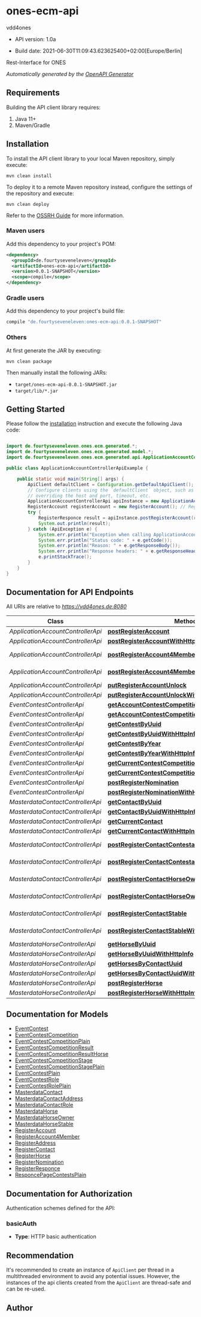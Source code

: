 # ones-ecm-api

vdd4ones

- API version: 1.0a

- Build date: 2021-06-30T11:09:43.623625400+02:00[Europe/Berlin]

Rest-Interface for ONES


*Automatically generated by the [OpenAPI Generator](https://openapi-generator.tech)*

## Requirements

Building the API client library requires:

1. Java 11+
2. Maven/Gradle

## Installation

To install the API client library to your local Maven repository, simply execute:

```shell
mvn clean install
```

To deploy it to a remote Maven repository instead, configure the settings of the repository and execute:

```shell
mvn clean deploy
```

Refer to the [OSSRH Guide](http://central.sonatype.org/pages/ossrh-guide.html) for more information.

### Maven users

Add this dependency to your project's POM:

```xml
<dependency>
  <groupId>de.fourtyseveneleven</groupId>
  <artifactId>ones-ecm-api</artifactId>
  <version>0.0.1-SNAPSHOT</version>
  <scope>compile</scope>
</dependency>
```

### Gradle users

Add this dependency to your project's build file:

```groovy
compile "de.fourtyseveneleven:ones-ecm-api:0.0.1-SNAPSHOT"
```

### Others

At first generate the JAR by executing:

```shell
mvn clean package
```

Then manually install the following JARs:

- `target/ones-ecm-api-0.0.1-SNAPSHOT.jar`
- `target/lib/*.jar`

## Getting Started

Please follow the [installation](#installation) instruction and execute the following Java code:

```java

import de.fourtyseveneleven.ones.ecm.generated.*;
import de.fourtyseveneleven.ones.ecm.generated.model.*;
import de.fourtyseveneleven.ones.ecm.generated.api.ApplicationAccountControllerApi;

public class ApplicationAccountControllerApiExample {

    public static void main(String[] args) {
        ApiClient defaultClient = Configuration.getDefaultApiClient();
        // Configure clients using the `defaultClient` object, such as
        // overriding the host and port, timeout, etc.
        ApplicationAccountControllerApi apiInstance = new ApplicationAccountControllerApi(defaultClient);
        RegisterAccount registerAccount = new RegisterAccount(); // RegisterAccount | 
        try {
            RegisterResponce result = apiInstance.postRegisterAccount(registerAccount);
            System.out.println(result);
        } catch (ApiException e) {
            System.err.println("Exception when calling ApplicationAccountControllerApi#postRegisterAccount");
            System.err.println("Status code: " + e.getCode());
            System.err.println("Reason: " + e.getResponseBody());
            System.err.println("Response headers: " + e.getResponseHeaders());
            e.printStackTrace();
        }
    }
}

```

## Documentation for API Endpoints

All URIs are relative to *https://vdd4ones.de:8080*

Class | Method | HTTP request | Description
------------ | ------------- | ------------- | -------------
*ApplicationAccountControllerApi* | [**postRegisterAccount**](docs/ApplicationAccountControllerApi.md#postRegisterAccount) | **POST** /rest/application/register/account | 
*ApplicationAccountControllerApi* | [**postRegisterAccountWithHttpInfo**](docs/ApplicationAccountControllerApi.md#postRegisterAccountWithHttpInfo) | **POST** /rest/application/register/account | 
*ApplicationAccountControllerApi* | [**postRegisterAccount4Member**](docs/ApplicationAccountControllerApi.md#postRegisterAccount4Member) | **POST** /rest/application/register/account4Member | 
*ApplicationAccountControllerApi* | [**postRegisterAccount4MemberWithHttpInfo**](docs/ApplicationAccountControllerApi.md#postRegisterAccount4MemberWithHttpInfo) | **POST** /rest/application/register/account4Member | 
*ApplicationAccountControllerApi* | [**putRegisterAccountUnlock**](docs/ApplicationAccountControllerApi.md#putRegisterAccountUnlock) | **PUT** /rest/application/register/account/unlock | 
*ApplicationAccountControllerApi* | [**putRegisterAccountUnlockWithHttpInfo**](docs/ApplicationAccountControllerApi.md#putRegisterAccountUnlockWithHttpInfo) | **PUT** /rest/application/register/account/unlock | 
*EventContestControllerApi* | [**getAccountContestCompetitionsResults**](docs/EventContestControllerApi.md#getAccountContestCompetitionsResults) | **GET** /rest/event/contest/result/account/{uuid} | 
*EventContestControllerApi* | [**getAccountContestCompetitionsResultsWithHttpInfo**](docs/EventContestControllerApi.md#getAccountContestCompetitionsResultsWithHttpInfo) | **GET** /rest/event/contest/result/account/{uuid} | 
*EventContestControllerApi* | [**getContestByUuid**](docs/EventContestControllerApi.md#getContestByUuid) | **GET** /rest/event/contest | 
*EventContestControllerApi* | [**getContestByUuidWithHttpInfo**](docs/EventContestControllerApi.md#getContestByUuidWithHttpInfo) | **GET** /rest/event/contest | 
*EventContestControllerApi* | [**getContestByYear**](docs/EventContestControllerApi.md#getContestByYear) | **GET** /rest/event/contests | 
*EventContestControllerApi* | [**getContestByYearWithHttpInfo**](docs/EventContestControllerApi.md#getContestByYearWithHttpInfo) | **GET** /rest/event/contests | 
*EventContestControllerApi* | [**getCurrentContestCompetitionsResults**](docs/EventContestControllerApi.md#getCurrentContestCompetitionsResults) | **GET** /rest/event/contest/result/current | 
*EventContestControllerApi* | [**getCurrentContestCompetitionsResultsWithHttpInfo**](docs/EventContestControllerApi.md#getCurrentContestCompetitionsResultsWithHttpInfo) | **GET** /rest/event/contest/result/current | 
*EventContestControllerApi* | [**postRegisterNomination**](docs/EventContestControllerApi.md#postRegisterNomination) | **POST** /rest/event/register/nomination | 
*EventContestControllerApi* | [**postRegisterNominationWithHttpInfo**](docs/EventContestControllerApi.md#postRegisterNominationWithHttpInfo) | **POST** /rest/event/register/nomination | 
*MasterdataContactControllerApi* | [**getContactByUuid**](docs/MasterdataContactControllerApi.md#getContactByUuid) | **GET** /rest/masterdata/contact/{uuid} | 
*MasterdataContactControllerApi* | [**getContactByUuidWithHttpInfo**](docs/MasterdataContactControllerApi.md#getContactByUuidWithHttpInfo) | **GET** /rest/masterdata/contact/{uuid} | 
*MasterdataContactControllerApi* | [**getCurrentContact**](docs/MasterdataContactControllerApi.md#getCurrentContact) | **GET** /rest/masterdata/contact/current | 
*MasterdataContactControllerApi* | [**getCurrentContactWithHttpInfo**](docs/MasterdataContactControllerApi.md#getCurrentContactWithHttpInfo) | **GET** /rest/masterdata/contact/current | 
*MasterdataContactControllerApi* | [**postRegisterContactContestant**](docs/MasterdataContactControllerApi.md#postRegisterContactContestant) | **POST** /rest/masterdata/register/contact/contestant | 
*MasterdataContactControllerApi* | [**postRegisterContactContestantWithHttpInfo**](docs/MasterdataContactControllerApi.md#postRegisterContactContestantWithHttpInfo) | **POST** /rest/masterdata/register/contact/contestant | 
*MasterdataContactControllerApi* | [**postRegisterContactHorseOwner**](docs/MasterdataContactControllerApi.md#postRegisterContactHorseOwner) | **POST** /rest/masterdata/register/contact/horseOwner | 
*MasterdataContactControllerApi* | [**postRegisterContactHorseOwnerWithHttpInfo**](docs/MasterdataContactControllerApi.md#postRegisterContactHorseOwnerWithHttpInfo) | **POST** /rest/masterdata/register/contact/horseOwner | 
*MasterdataContactControllerApi* | [**postRegisterContactStable**](docs/MasterdataContactControllerApi.md#postRegisterContactStable) | **POST** /rest/masterdata/register/contact/stable | 
*MasterdataContactControllerApi* | [**postRegisterContactStableWithHttpInfo**](docs/MasterdataContactControllerApi.md#postRegisterContactStableWithHttpInfo) | **POST** /rest/masterdata/register/contact/stable | 
*MasterdataHorseControllerApi* | [**getHorseByUuid**](docs/MasterdataHorseControllerApi.md#getHorseByUuid) | **GET** /rest/masterdata/horse/{uuid} | 
*MasterdataHorseControllerApi* | [**getHorseByUuidWithHttpInfo**](docs/MasterdataHorseControllerApi.md#getHorseByUuidWithHttpInfo) | **GET** /rest/masterdata/horse/{uuid} | 
*MasterdataHorseControllerApi* | [**getHorsesByContactUuid**](docs/MasterdataHorseControllerApi.md#getHorsesByContactUuid) | **GET** /rest/masterdata/horse/account/{uuid} | 
*MasterdataHorseControllerApi* | [**getHorsesByContactUuidWithHttpInfo**](docs/MasterdataHorseControllerApi.md#getHorsesByContactUuidWithHttpInfo) | **GET** /rest/masterdata/horse/account/{uuid} | 
*MasterdataHorseControllerApi* | [**postRegisterHorse**](docs/MasterdataHorseControllerApi.md#postRegisterHorse) | **POST** /rest/masterdata/register/horse | 
*MasterdataHorseControllerApi* | [**postRegisterHorseWithHttpInfo**](docs/MasterdataHorseControllerApi.md#postRegisterHorseWithHttpInfo) | **POST** /rest/masterdata/register/horse | 


## Documentation for Models

 - [EventContest](docs/EventContest.md)
 - [EventContestCompetition](docs/EventContestCompetition.md)
 - [EventContestCompetitionPlain](docs/EventContestCompetitionPlain.md)
 - [EventContestCompetitionResult](docs/EventContestCompetitionResult.md)
 - [EventContestCompetitionResultHorse](docs/EventContestCompetitionResultHorse.md)
 - [EventContestCompetitionStage](docs/EventContestCompetitionStage.md)
 - [EventContestCompetitionStagePlain](docs/EventContestCompetitionStagePlain.md)
 - [EventContestPlain](docs/EventContestPlain.md)
 - [EventContestRole](docs/EventContestRole.md)
 - [EventContestRolePlain](docs/EventContestRolePlain.md)
 - [MasterdataContact](docs/MasterdataContact.md)
 - [MasterdataContactAddress](docs/MasterdataContactAddress.md)
 - [MasterdataContactRole](docs/MasterdataContactRole.md)
 - [MasterdataHorse](docs/MasterdataHorse.md)
 - [MasterdataHorseOwner](docs/MasterdataHorseOwner.md)
 - [MasterdataHorseStable](docs/MasterdataHorseStable.md)
 - [RegisterAccount](docs/RegisterAccount.md)
 - [RegisterAccount4Member](docs/RegisterAccount4Member.md)
 - [RegisterAddress](docs/RegisterAddress.md)
 - [RegisterContact](docs/RegisterContact.md)
 - [RegisterHorse](docs/RegisterHorse.md)
 - [RegisterNomination](docs/RegisterNomination.md)
 - [RegisterResponce](docs/RegisterResponce.md)
 - [ResponcePageContestsPlain](docs/ResponcePageContestsPlain.md)


## Documentation for Authorization

Authentication schemes defined for the API:
### basicAuth


- **Type**: HTTP basic authentication


## Recommendation

It's recommended to create an instance of `ApiClient` per thread in a multithreaded environment to avoid any potential issues.
However, the instances of the api clients created from the `ApiClient` are thread-safe and can be re-used.

## Author



